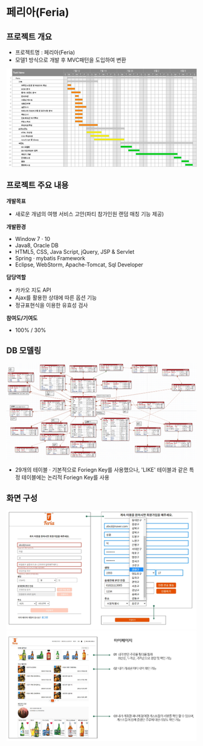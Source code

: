 # 페리아(Feria)

## 프로젝트 개요
- 프로젝트명 : 페리아(Feria)
- 모델1 방식으로 개발 후 MVC패턴을 도입하여 변환

![](readme-imgs/plan.png)

## 프로젝트 주요 내용
**개발목표**
- 새로운 개념의 여행 서비스 고안(파티 참가인원 랜덤 매칭 기능 제공)

**개발환경**
- Window 7 · 10
- Java8, Oracle DB
- HTML5, CSS, Java Script, jQuery, JSP & Servlet
- Spring · mybatis Framework
- Eclipse, WebStorm, Apache-Tomcat, Sql Developer

**담당역할**
- 카카오 지도 API
- Ajax를 활용한 상태에 따른 옵션 기능
- 정규표현식을 이용한 유효성 검사

**참여도/기여도**
- 100% / 30%

## DB 모델링
![](readme-imgs/db-modeling.png)
- 29개의 테이블 · 기본적으로 Foriegn Key를 사용했으나, 'LIKE' 테이블과 같은 특정 테이블에는 논리적 Foriegn Key를 사용

## 화면 구성
![](readme-imgs/join-page.jpg)
![](readme-imgs/my-page.jpg)
